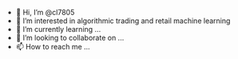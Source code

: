 - 👋 Hi, I’m @cl7805
- 👀 I’m interested in algorithmic trading and retail machine learning
- 🌱 I’m currently learning ...
- 💞️ I’m looking to collaborate on ...
- 📫 How to reach me ...

<!---
cl7805/cl7805 is a ✨ special ✨ repository because its `README.md` (this file) appears on your GitHub profile.
You can click the Preview link to take a look at your changes.
--->
